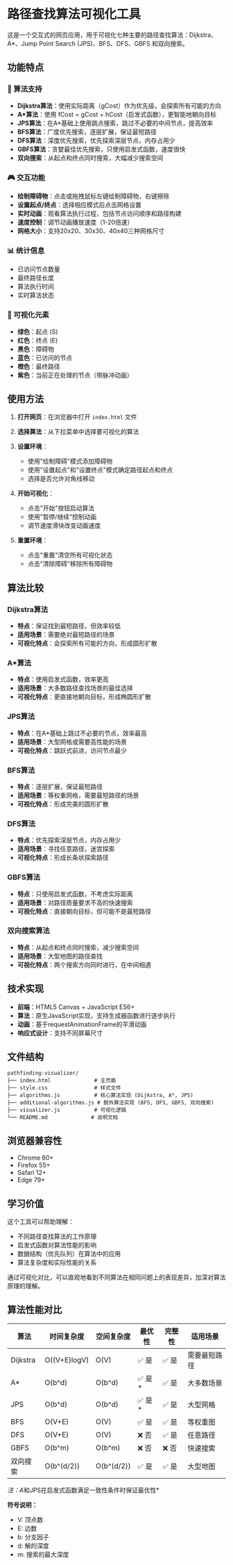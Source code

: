 # 路径查找算法可视化工具

这是一个交互式的网页应用，用于可视化七种主要的路径查找算法：Dijkstra、A*、Jump Point Search (JPS)、BFS、DFS、GBFS 和双向搜索。

## 功能特点

### 🎯 算法支持
- **Dijkstra算法**：使用实际距离（gCost）作为优先级，会探索所有可能的方向
- **A*算法**：使用 fCost = gCost + hCost（启发式函数），更智能地朝向目标
- **JPS算法**：在A*基础上使用跳点搜索，跳过不必要的中间节点，提高效率
- **BFS算法**：广度优先搜索，逐层扩展，保证最短路径
- **DFS算法**：深度优先搜索，优先探索深层节点，内存占用少
- **GBFS算法**：贪婪最佳优先搜索，只使用启发式函数，速度很快
- **双向搜索**：从起点和终点同时搜索，大幅减少搜索空间

### 🎮 交互功能
- **绘制障碍物**：点击或拖拽鼠标左键绘制障碍物，右键擦除
- **设置起点/终点**：选择相应模式后点击网格设置
- **实时动画**：观看算法执行过程，包括节点访问顺序和路径构建
- **速度控制**：调节动画播放速度（1-20倍速）
- **网格大小**：支持20x20、30x30、40x40三种网格尺寸

### 📊 统计信息
- 已访问节点数量
- 最终路径长度
- 算法执行时间
- 实时算法状态

### 🎨 可视化元素
- **绿色**：起点 (S)
- **红色**：终点 (E)
- **黑色**：障碍物
- **蓝色**：已访问的节点
- **橙色**：最终路径
- **紫色**：当前正在处理的节点（带脉冲动画）

## 使用方法

1. **打开网页**：在浏览器中打开 `index.html` 文件

2. **选择算法**：从下拉菜单中选择要可视化的算法

3. **设置环境**：
   - 使用"绘制障碍"模式添加障碍物
   - 使用"设置起点"和"设置终点"模式确定路径起点和终点
   - 选择是否允许对角线移动

4. **开始可视化**：
   - 点击"开始"按钮启动算法
   - 使用"暂停/继续"控制动画
   - 调节速度滑块改变动画速度

5. **重置环境**：
   - 点击"重置"清空所有可视化状态
   - 点击"清除障碍"移除所有障碍物

## 算法比较

### Dijkstra算法
- **特点**：保证找到最短路径，但效率较低
- **适用场景**：需要绝对最短路径的场景
- **可视化特点**：会探索所有可能的方向，形成圆形扩散

### A*算法
- **特点**：使用启发式函数，效率更高
- **适用场景**：大多数路径查找场景的最佳选择
- **可视化特点**：更直接地朝向目标，形成椭圆形扩散

### JPS算法
- **特点**：在A*基础上跳过不必要的节点，效率最高
- **适用场景**：大型网格或需要高性能的场景
- **可视化特点**：跳跃式前进，访问节点最少

### BFS算法
- **特点**：逐层扩展，保证最短路径
- **适用场景**：等权重网格，需要最短路径的场景
- **可视化特点**：形成完美的圆形扩散

### DFS算法
- **特点**：优先探索深层节点，内存占用少
- **适用场景**：寻找任意路径，迷宫探索
- **可视化特点**：形成长条状探索路径

### GBFS算法
- **特点**：只使用启发式函数，不考虑实际距离
- **适用场景**：对路径质量要求不高的快速搜索
- **可视化特点**：直接朝向目标，但可能不是最短路径

### 双向搜索算法
- **特点**：从起点和终点同时搜索，减少搜索空间
- **适用场景**：大型地图的路径查找
- **可视化特点**：两个搜索方向同时进行，在中间相遇

## 技术实现

- **前端**：HTML5 Canvas + JavaScript ES6+
- **算法**：原生JavaScript实现，支持生成器函数进行逐步执行
- **动画**：基于requestAnimationFrame的平滑动画
- **响应式设计**：支持不同屏幕尺寸

## 文件结构

```
pathfinding-visualizer/
├── index.html              # 主页面
├── style.css               # 样式文件
├── algorithms.js           # 核心算法实现 (Dijkstra, A*, JPS)
├── additional-algorithms.js # 额外算法实现 (BFS, DFS, GBFS, 双向搜索)
├── visualizer.js           # 可视化逻辑
└── README.md              # 说明文档
```

## 浏览器兼容性

- Chrome 60+
- Firefox 55+
- Safari 12+
- Edge 79+

## 学习价值

这个工具可以帮助理解：
- 不同路径查找算法的工作原理
- 启发式函数对算法性能的影响
- 数据结构（优先队列）在算法中的应用
- 算法复杂度和实际性能的关系

通过可视化对比，可以直观地看到不同算法在相同问题上的表现差异，加深对算法原理的理解。

## 算法性能对比

| 算法 | 时间复杂度 | 空间复杂度 | 最优性 | 完整性 | 适用场景 |
|------|------------|------------|--------|--------|----------|
| Dijkstra | O((V+E)logV) | O(V) | ✅ 是 | ✅ 是 | 需要最短路径 |
| A* | O(b^d) | O(b^d) | ✅ 是* | ✅ 是 | 大多数场景 |
| JPS | O(b^d) | O(b^d) | ✅ 是* | ✅ 是 | 大型网格 |
| BFS | O(V+E) | O(V) | ✅ 是 | ✅ 是 | 等权重图 |
| DFS | O(V+E) | O(V) | ❌ 否 | ✅ 是 | 任意路径 |
| GBFS | O(b^m) | O(b^m) | ❌ 否 | ❌ 否 | 快速搜索 |
| 双向搜索 | O(b^(d/2)) | O(b^(d/2)) | ✅ 是 | ✅ 是 | 大型地图 |

*注：A*和JPS在启发式函数满足一致性条件时保证最优性*

**符号说明：**
- V: 顶点数
- E: 边数  
- b: 分支因子
- d: 解的深度
- m: 搜索的最大深度
